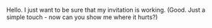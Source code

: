 Hello. I just want to be sure that my invitation is working. (Good. Just a simple touch - now can you show me where it hurts?)

